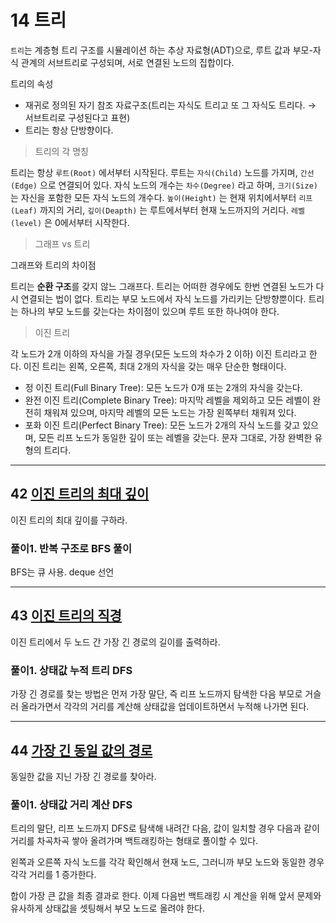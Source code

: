 # 14 트리

`트리`는 계층형 트리 구조를 시뮬레이션 하는 추상 자료형(ADT)으로, 루트 값과 부모-자식 관계의 서브트리로 구성되며, 서로 연결된 노드의 집합이다.

트리의 속성

- 재귀로 정의된 자기 참조 자료구조(트리는 자식도 트리고 또 그 자식도 트리다. → 서브트리로 구성된다고 표현)
- 트리는 항상 단방향이다.

> 트리의 각 명칭
> 

트리는 항상 `루트(Root)` 에서부터 시작된다. 루트는 `자식(Child)` 노드를 가지며, `간선(Edge)` 으로 연결되어 있다. 자식 노드의 개수는 `차수(Degree)` 라고 하며, `크기(Size)` 는 자신을 포함한 모든 자식 노드의 개수다. `높이(Height)` 는 현재 위치에서부터 `리프(Leaf)` 까지의 거리, `깊이(Deapth)` 는 루트에서부터 현재 노드까지의 거리다. `레벨(level)` 은 0에서부터 시작한다.

> 그래프 vs 트리
> 

그래프와 트리의 차이점

트리는 **순환 구조**를 갖지 않느 그래프다. 트리는 어떠한 경우에도 한번 연결된 노드가 다시 연결되는 법이 없다. 트리는 부모 노드에서 자식 노드를 가리키는 단방향뿐이다. 트리는 하나의 부모 노드를 갖는다는 차이점이 있으며 루트 또한 하나여야 한다.

> 이진 트리
> 

각 노드가 2개 이하의 자식을 가질 경우(모든 노드의 차수가 2 이하) 이진 트리라고 한다. 이진 트리는 왼쪽, 오른쪽, 최대 2개의 자식을 갖는 매우 단순한 형태이다.

- 정 이진 트리(Full Binary Tree): 모든 노드가 0개 또는 2개의 자식을 갖는다.
- 완전 이진 트리(Complete Binary Tree): 마지막 레벨을 제외하고 모든 레벨이 완전히 채워져 있으며, 마지막 레벨의 모든 노드는 가장 왼쪽부터 채워져 있다.
- 포화 이진 트리(Perfect Binary Tree): 모든 노드가 2개의 자식 노드를 갖고 있으며, 모든 리프 노드가 동일한 깊이 또는 레벨을 갖는다. 문자 그대로, 가장 완벽한 유형의 트리다.

---

## 42 [이진 트리의 최대 깊이](https://leetcode.com/problems/maximum-depth-of-binary-tree/)

이진 트리의 최대 깊이를 구하라. 

### 풀이1. 반복 구조로 BFS 풀이
BFS는 큐 사용. deque 선언

---

## 43 [이진 트리의 직경](https://leetcode.com/problems/diameter-of-binary-tree/)

이진 트리에서 두 노드 간 가장 긴 경로의 길이를 출력하라.

### 풀이1. 상태값 누적 트리 DFS

가장 긴 경로를 찾는 방법은 먼저 가장 말단, 즉 리프 노드까지 탐색한 다음 부모로 거슬러 올라가면서 각각의 거리를 계산해 상태값을 업데이트하면서 누적해 나가면 된다.

---

## 44 [가장 긴 동일 값의 경로](https://leetcode.com/problems/longest-univalue-path/)

동일한 값을 지닌 가장 긴 경로를 찾아라.

### 풀이1. 상태값 거리 계산 DFS

트리의 말단, 리프 노드까지 DFS로 탐색해 내려간 다음, 값이 일치할 경우 다음과 같이 거리를 차곡차곡 쌓아 올려가며 백트래킹하는 형태로 풀이할 수 있다.

왼쪽과 오른쪽 자식 노드를 각각 확인해서 현재 노드, 그러니까 부모 노드와 동일한 경우 각각 거리를 1 증가한다.

합이 가장 큰 값을 최종 결과로 한다. 이제 다음번 백트래킹 시 계산을 위해 앞서 문제와 유사하게 상태값을 셋팅해서 부모 노드로 올려야 한다.